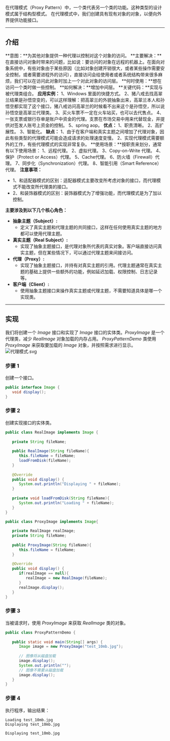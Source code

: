 在代理模式（Proxy Pattern）中，一个类代表另一个类的功能。这种类型的设计模式属于结构型模式。
在代理模式中，我们创建具有现有对象的对象，以便向外界提供功能接口。

---

## 介绍
**意图：**为其他对象提供一种代理以控制对这个对象的访问。
**主要解决：**在直接访问对象时带来的问题，比如说：要访问的对象在远程的机器上。在面向对象系统中，有些对象由于某些原因（比如对象创建开销很大，或者某些操作需要安全控制，或者需要进程外的访问），直接访问会给使用者或者系统结构带来很多麻烦，我们可以在访问此对象时加上一个对此对象的访问层。
**何时使用：**想在访问一个类时做一些控制。
**如何解决：**增加中间层。
**关键代码：**实现与被代理类组合。
**应用实例：** 1、Windows 里面的快捷方式。 2、猪八戒去找高翠兰结果是孙悟空变的，可以这样理解：把高翠兰的外貌抽象出来，高翠兰本人和孙悟空都实现了这个接口，猪八戒访问高翠兰的时候看不出来这个是孙悟空，所以说孙悟空是高翠兰代理类。 3、买火车票不一定在火车站买，也可以去代售点。 4、一张支票或银行存单是账户中资金的代理。支票在市场交易中用来代替现金，并提供对签发人账号上资金的控制。 5、spring aop。
**优点：** 1、职责清晰。 2、高扩展性。 3、智能化。
**缺点：** 1、由于在客户端和真实主题之间增加了代理对象，因此有些类型的代理模式可能会造成请求的处理速度变慢。 2、实现代理模式需要额外的工作，有些代理模式的实现非常复杂。
**使用场景：**按职责来划分，通常有以下使用场景： 1、远程代理。 2、虚拟代理。 3、Copy-on-Write 代理。 4、保护（Protect or Access）代理。 5、Cache代理。 6、防火墙（Firewall）代理。 7、同步化（Synchronization）代理。 8、智能引用（Smart Reference）代理。
**注意事项：**

- 1、和适配器模式的区别：适配器模式主要改变所考虑对象的接口，而代理模式不能改变所代理类的接口。
- 2、和装饰器模式的区别：装饰器模式为了增强功能，而代理模式是为了加以控制。

**主要涉及到以下几个核心角色：**

- **抽象主题（Subject）:**
   - 定义了真实主题和代理主题的共同接口，这样在任何使用真实主题的地方都可以使用代理主题。
- **真实主题（Real Subject）:**
   - 实现了抽象主题接口，是代理对象所代表的真实对象。客户端直接访问真实主题，但在某些情况下，可以通过代理主题来间接访问。
- **代理（Proxy）:**
   - 实现了抽象主题接口，并持有对真实主题的引用。代理主题通常在真实主题的基础上提供一些额外的功能，例如延迟加载、权限控制、日志记录等。
- **客户端（Client）:**
   - 使用抽象主题接口来操作真实主题或代理主题，不需要知道具体是哪一个实现类。

---

## 实现
我们将创建一个 _Image_ 接口和实现了 _Image_ 接口的实体类。_ProxyImage_ 是一个代理类，减少 _RealImage_ 对象加载的内存占用。
_ProxyPatternDemo_ 类使用 _ProxyImage_ 来获取要加载的 _Image_ 对象，并按照需求进行显示。
![代理模式.svg](https://cdn.nlark.com/yuque/0/2024/svg/40608915/1704941622944-7c93d753-cf8e-4c98-aa45-1af3f38ce89e.svg#clientId=u05bc3271-58c1-4&from=ui&id=uc0764d01&originHeight=365&originWidth=742&originalType=binary&ratio=1&rotation=0&showTitle=false&size=73518&status=done&style=none&taskId=u4ad55c3c-dfcd-4485-b21b-6f4ed1d2657&title=)
### 步骤 1
创建一个接口。
```java
public interface Image {
   void display();
}
```
### 步骤 2
创建实现接口的实体类。
```java
public class RealImage implements Image {
 
   private String fileName;
 
   public RealImage(String fileName){
      this.fileName = fileName;
      loadFromDisk(fileName);
   }
 
   @Override
   public void display() {
      System.out.println("Displaying " + fileName);
   }
 
   private void loadFromDisk(String fileName){
      System.out.println("Loading " + fileName);
   }
}
```
```java
public class ProxyImage implements Image{
 
   private RealImage realImage;
   private String fileName;
 
   public ProxyImage(String fileName){
      this.fileName = fileName;
   }
 
   @Override
   public void display() {
      if(realImage == null){
         realImage = new RealImage(fileName);
      }
      realImage.display();
   }
}
```
### 步骤 3
当被请求时，使用 _ProxyImage_ 来获取 _RealImage_ 类的对象。
```java
public class ProxyPatternDemo {
   
   public static void main(String[] args) {
      Image image = new ProxyImage("test_10mb.jpg");
 
      // 图像将从磁盘加载
      image.display(); 
      System.out.println("");
      // 图像不需要从磁盘加载
      image.display();  
   }
}
```
### 步骤 4
执行程序，输出结果：
```
Loading test_10mb.jpg
Displaying test_10mb.jpg

Displaying test_10mb.jpg
```
